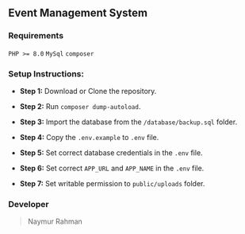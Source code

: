 ## Event Management System

### Requirements

`PHP >= 8.0` `MySql` `composer`

### Setup Instructions:

- **Step 1:** Download or Clone the repository.

- **Step 2:** Run `composer dump-autoload`.

- **Step 3:** Import the database from the `/database/backup.sql` folder.

- **Step 4:** Copy the `.env.example` to `.env` file.

- **Step 5:** Set correct database credentials in the `.env` file.

- **Step 6:** Set correct `APP_URL` and `APP_NAME` in the `.env` file.

- **Step 7:** Set writable permission to `public/uploads` folder.

### Developer

> Naymur Rahman
